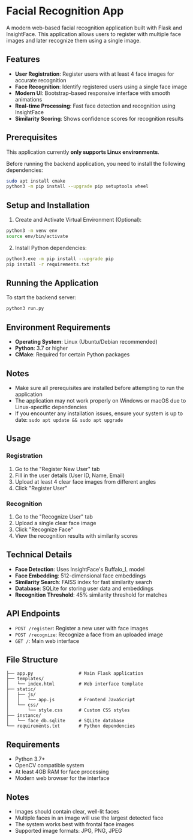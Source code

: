 # Facial Recognition App

A modern web-based facial recognition application built with Flask and InsightFace. This application allows users to register with multiple face images and later recognize them using a single image.

## Features

- **User Registration**: Register users with at least 4 face images for accurate recognition
- **Face Recognition**: Identify registered users using a single face image
- **Modern UI**: Bootstrap-based responsive interface with smooth animations
- **Real-time Processing**: Fast face detection and recognition using InsightFace
- **Similarity Scoring**: Shows confidence scores for recognition results


## Prerequisites
This application currently **only supports Linux environments**.

Before running the backend application, you need to install the following dependencies:

```sh
sudo apt install cmake
python3 -m pip install --upgrade pip setuptools wheel
```

## Setup and Installation

1. Create and Activate Virtual Environment (Optional):
```sh
python3 -m venv env
source env/bin/activate
```

2. Install Python dependencies:
```sh
python3.exe -m pip install --upgrade pip
pip install -r requirements.txt
```

## Running the Application

To start the backend server:

```sh
python3 run.py
```

## Environment Requirements

- **Operating System**: Linux (Ubuntu/Debian recommended)
- **Python**: 3.7 or higher
- **CMake**: Required for certain Python packages

## Notes

- Make sure all prerequisites are installed before attempting to run the application
- The application may not work properly on Windows or macOS due to Linux-specific dependencies
- If you encounter any installation issues, ensure your system is up to date: `sudo apt update && sudo apt upgrade`

## Usage

### Registration
1. Go to the "Register New User" tab
2. Fill in the user details (User ID, Name, Email)
3. Upload at least 4 clear face images from different angles
4. Click "Register User"

### Recognition
1. Go to the "Recognize User" tab
2. Upload a single clear face image
3. Click "Recognize Face"
4. View the recognition results with similarity scores

## Technical Details

- **Face Detection**: Uses InsightFace's Buffalo_L model
- **Face Embedding**: 512-dimensional face embeddings
- **Similarity Search**: FAISS index for fast similarity search
- **Database**: SQLite for storing user data and embeddings
- **Recognition Threshold**: 45% similarity threshold for matches

## API Endpoints

- `POST /register`: Register a new user with face images
- `POST /recognize`: Recognize a face from an uploaded image
- `GET /`: Main web interface

## File Structure

```
├── app.py                 # Main Flask application
├── templates/
│   └── index.html         # Web interface template
├── static/
│   ├── js/
│   │   └── app.js         # Frontend JavaScript
│   └── css/
│       └── style.css      # Custom CSS styles
├── instance/
│   └── face_db.sqlite     # SQLite database
└── requirements.txt       # Python dependencies
```

## Requirements

- Python 3.7+
- OpenCV compatible system
- At least 4GB RAM for face processing
- Modern web browser for the interface

## Notes

- Images should contain clear, well-lit faces
- Multiple faces in an image will use the largest detected face
- The system works best with frontal face images
- Supported image formats: JPG, PNG, JPEG
